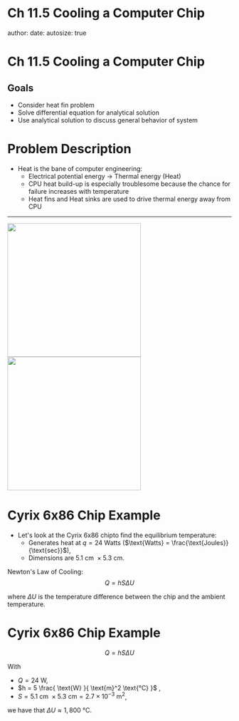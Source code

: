 Ch 11.5 Cooling a Computer Chip
========================================================
author: 
date: 
autosize: true

Ch 11.5 Cooling a Computer Chip
========================================================
## Goals
-  Consider heat fin problem  
- Solve differential equation for analytical solution  
- Use analytical solution to discuss general behavior of system

Problem Description
========================================================

- Heat is the bane of computer engineering:  
  - Electrical potential energy $\rightarrow$ Thermal energy (Heat)  
  - CPU heat build-up is especially troublesome because the chance for failure increases with temperature  
  - Heat fins and Heat sinks are used to drive thermal energy away from CPU
  
***

<img src="./cpu_heatfin.png" height=300px width=300px />
<img src="./cpu_heatfin2.png"heigh=300px width=300px />

Cyrix 6x86 Chip Example
========================================================

 - Let's look at the Cyrix 6x86 chipto find the equilibrium temperature: 
   - Generates heat at $q=24 \text{ Watts }$ ($\text{Watts} = \frac{\text{Joules}}{\text{sec}}$),  
   - Dimensions are $5.1 \text{ cm } \times 5.3 \text{ cm}$.  

Newton's Law of Cooling:  
$$
Q = hS \Delta U
$$

where $\Delta U$ is the temperature difference between the chip and the ambient temperature. 

Cyrix 6x86 Chip Example
========================================================
$$
Q = hS \Delta U
$$

With  
 - $Q = 24 \text{ W}$,
 - $h = 5 \frac{ \text{W}  }{ \text{m}^2 \text{°C} }$  ,
 - $S = 5.1 \text{ cm } \times 5.3 \text{ cm} = 2.7 \times 10^{-3} \text{ m}^2$,  
 
 we have that $\Delta U \approx 1,800$ °C.
